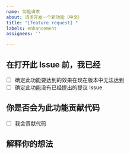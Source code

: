 ```yaml
---
name: 功能请求
about: 请求开发一个新功能（中文）
title: "[feature request] "
labels: enhancement
assignees: ''

---
```


## **在打开此 Issue 前，我已经**

- [ ] 确定此功能要达到的效果在现在版本中无法达到
- [ ] 确定此功能没有已经提出的提议 Issue

## **你是否会为此功能贡献代码**

- [ ] 我会贡献代码

## **解释你的想法**
